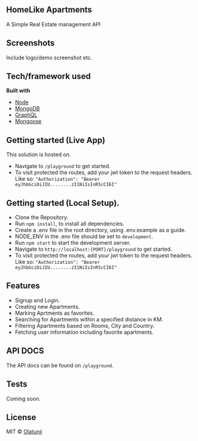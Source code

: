 ## HomeLike Apartments
A Simple Real Estate management API
 
## Screenshots
Include logo/demo screenshot etc.

## Tech/framework used

<b>Built with</b>
- [Node](https://nodejs.org/en/)
- [MongoDB](https://mongodb.com)
- [GraphQL](https://graphql.org)
- [Mongoose](https://mongoosejs.com)

## Getting started (Live App)
This solution is hosted on. 
- Navigate to `/playground` to get started.
- To visit protected the routes, add your jwt token to the request headers. Like so:
 `"Authorization": "Bearer eyJhbGciOiJIU........zI1NiIsInR5cCI6I"`

## Getting started (Local Setup).
- Clone the Repository.
- Run `npm install`, to install all dependencies.
- Create a .env file in the root directory, using .env.example as a guide.
-  NODE_ENV in the .env file should be set to `development`.
-  Run `npm start` to start the development server.
- Navigate to `http://localhost:{PORT}/playground` to get started.
- To visit protected the routes, add your jwt token to the request headers. Like so:
 `"Authorization": "Bearer eyJhbGciOiJIU........zI1NiIsInR5cCI6I"`

## Features
- Signup and Login.
- Creating new Apartments.
- Marking Aprtments as favorites.
- Searching for Apartments within a specified distance in KM.
- Filtering Apartments based on Rooms, City and Country.
- Fetching user information including favorite apartments.

## API DOCS
The API docs can be found on `/playground`.

## Tests
Coming soon.

## License

MIT © [Olatunji]()